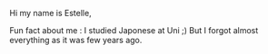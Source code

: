 Hi my name is Estelle,

Fun fact about me : I studied Japonese at Uni ;)
But I forgot almost everything as it was few years ago.